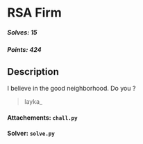 # RSA Firm

##### Solves: 15
##### Points: 424

## Description
I believe in the good neighborhood. Do you ?<br>
> layka_

#### Attachements: `chall.py`
#### Solver: `solve.py`

